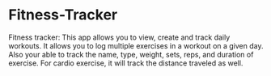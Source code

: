 # Fitness-Tracker
Fitness tracker: This app allows you to view, create and track daily workouts.  It allows you to log multiple exercises in a workout on a given day.  Also your able to track the name, type, weight, sets, reps, and duration of exercise.  For cardio exercise, it will track the distance traveled as well.  
